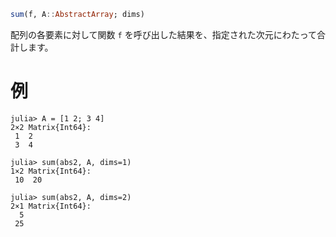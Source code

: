 ```julia
sum(f, A::AbstractArray; dims)
```

配列の各要素に対して関数 `f` を呼び出した結果を、指定された次元にわたって合計します。

# 例

```jldoctest
julia> A = [1 2; 3 4]
2×2 Matrix{Int64}:
 1  2
 3  4

julia> sum(abs2, A, dims=1)
1×2 Matrix{Int64}:
 10  20

julia> sum(abs2, A, dims=2)
2×1 Matrix{Int64}:
  5
 25
```
